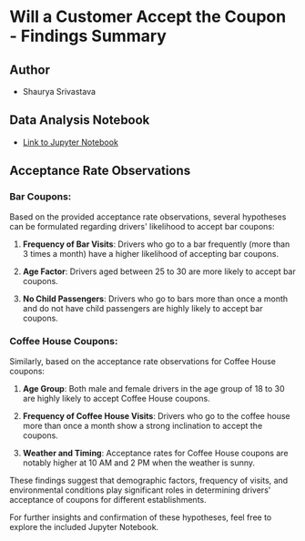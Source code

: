 # Will a Customer Accept the Coupon - Findings Summary

## Author
- Shaurya Srivastava

## Data Analysis Notebook
- [Link to Jupyter Notebook](customer_coupon_analysis.ipynb)

## Acceptance Rate Observations

### Bar Coupons:
Based on the provided acceptance rate observations, several hypotheses can be formulated regarding drivers' likelihood to accept bar coupons:

1. **Frequency of Bar Visits**: Drivers who go to a bar frequently (more than 3 times a month) have a higher likelihood of accepting bar coupons.

2. **Age Factor**: Drivers aged between 25 to 30 are more likely to accept bar coupons.

3. **No Child Passengers**: Drivers who go to bars more than once a month and do not have child passengers are highly likely to accept bar coupons.

### Coffee House Coupons:
Similarly, based on the acceptance rate observations for Coffee House coupons:

1. **Age Group**: Both male and female drivers in the age group of 18 to 30 are highly likely to accept Coffee House coupons.

2. **Frequency of Coffee House Visits**: Drivers who go to the coffee house more than once a month show a strong inclination to accept the coupons.

3. **Weather and Timing**: Acceptance rates for Coffee House coupons are notably higher at 10 AM and 2 PM when the weather is sunny.

These findings suggest that demographic factors, frequency of visits, and environmental conditions play significant roles in determining drivers' acceptance of coupons for different establishments.

For further insights and confirmation of these hypotheses, feel free to explore the included Jupyter Notebook. 
